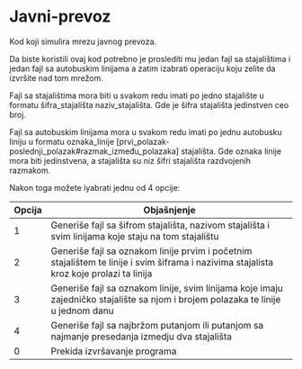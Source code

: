 # Javni-prevoz
 
 Kod koji simulira mrezu javnog prevoza.
 
 Da biste koristili ovaj kod potrebno je proslediti mu jedan fajl sa stajalištima i jedan fajl sa autobuskim linijama a zatim izabrati operaciju koju zelite da izvršite nad tom mrežom.
 
 Fajl sa stajalištima mora biti u svakom redu imati po jedno stajalište u formatu šifra_stajališta naziv_stajališta.
 Gde je šifra stajališta jedinstven ceo broj.
 
 Fajl sa autobuskim linijama mora u svakom redu imati po jednu autobusku liniju u formatu oznaka_linije [prvi_polazak-poslednji_polazak#razmak_između_polazaka] stajališta.
Gde oznaka linije mora biti jedinstvena, a stajališta su niz šifri stajališta razdvojenih razmakom.

Nakon toga možete iyabrati jednu od 4 opcije:

| Opcija     | Objašnjenje |
| ----------- | ----------- |
1 | Generiše fajl sa šifrom stajališta, nazivom stajališta i svim linijama koje staju na tom stajalištu
2 | Generiše fajl sa oznakom linije prvim i početnim stajalištem te linije i svim šiframa i nazivima stajalista kroz koje prolazi ta linija
3 | Generiše fajl sa oznakom linije, svim linijama koje imaju zajedničko stajalište sa njom i brojem polazaka te linije u jednom danu
4 | Generiše fajl sa najbržom putanjom ili putanjom sa najmanje presedanja izmedju dva stajališta
0 | Prekida izvršavanje programa
